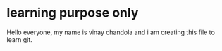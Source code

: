 # learning purpose only

Hello everyone, 
my name is vinay chandola and i am creating this file to learn git.
